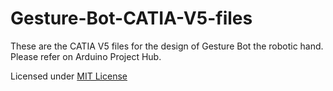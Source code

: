 # Gesture-Bot-CATIA-V5-files
These are the CATIA V5 files for the design of Gesture Bot the robotic hand. Please refer on Arduino Project Hub.

Licensed under [MIT License](LICENSE)
